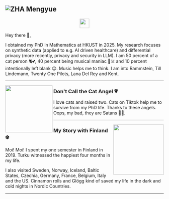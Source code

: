 ## ![ZHA Mengyue](https://github.com/Dolores2333/ZHA-Mengyue/blob/master/BlackBeachFullCroped.jpg)
<p align='center'>
<a href="https://www.instagram.com/zhamengyue/?hl=en"><img height="30" src="https://github.com/Dolores2333/ZHA-Mengyue/blob/master/instagram.png?raw=true"></a>
</p>
Hey there 👋,
</p>
I obtained my PhD in Mathematics at HKUST in 2025. My research focuses on synthetic data (applied to e.g. AI driven healthcare) and differential privacy (more recently, privacy and security in LLM). I am 50 percent of a cat person 🐈💕, 40 percent being musical maniac 🎼☠️ and 10 percent intentionally left blank 😉. Music helps me to think. I am into Rammstein, Till Lindemann, Twenty One Pilots, Lana Del Rey and Kent.  
 
  ---
 
 <p>
  <img width="150" align='left' src="https://github.com/Dolores2333/ZHA-Mengyue/blob/master/AGermanCat.jpg?raw=true">
</p>

### Don't Call the Cat Angel 💗

I love cats and raised two. Cats on Tiktok help me to survive from my PhD life. Thanks to these angels. Oops, my bad, they are Satans 👼😈. 

 ---

<p>
  <a href="https://github.com/Dolores2333/ZHA-Mengyue/blob/master/HalseyPaint.jpg"><img width="160" align='right' src="https://github.com/Dolores2333/ZHA-Mengyue/blob/master/MeSittingOnIce.jpg?raw=true"></a>
</p>


### My Story with Finland ❄️
Moi! Moi! I spent my one semester in Finland in 2019. Turku witnessed the happiest four months in my life. 

I also visited Sweden, Norway, Iceland, Baltic States, Czechia, Germany, France, Belgium, Italy and the US. Cinnamon rolls and Glögg kind of saved my life in the dark and cold nights in Nordic Countries. 

 ---
